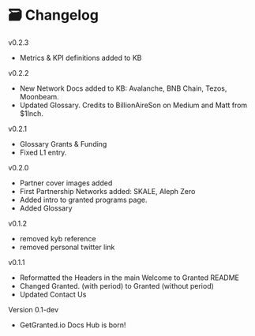 # 🗃️ Changelog

v0.2.3

* Metrics & KPI definitions added to KB

v0.2.2

* New Network Docs added to KB: Avalanche, BNB Chain, Tezos, Moonbeam.
* Updated Glossary. Credits to BillionAireSon on Medium and Matt from $1Inch.

v0.2.1

* Glossary Grants & Funding
* Fixed L1 entry.

v0.2.0

* Partner cover images added
* First Partnership Networks added: SKALE, Aleph Zero
* Added intro to granted programs page.
* Added Glossary

v0.1.2

* removed kyb reference
* removed personal twitter link

v0.1.1

* Reformatted the Headers in the main Welcome to Granted README
* Changed Granted. (with period) to Granted (without period)
* Updated Contact Us

Version 0.1-dev

* GetGranted.io Docs Hub is born!
